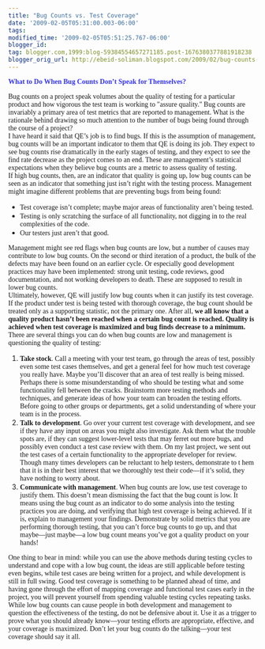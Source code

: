 ```yaml
--- 
title: "Bug Counts vs. Test Coverage" 
date: '2009-02-05T05:31:00.003-06:00' 
tags: 
modified_time: '2009-02-05T05:51:25.767-06:00' 
blogger_id: 
tag: blogger.com,1999:blog-59384554657271185.post-1676380377881918238
blogger_orig_url: http://ebeid-soliman.blogspot.com/2009/02/bug-counts-vs-test-coverage.html
---
```


<span style="font-family:verdana;color:#3333ff;">**What to Do When Bug
Counts Don’t Speak for Themselves?**</span>

<span style="font-family:verdana;">Bug counts on a project speak volumes
about the quality of testing for a particular product and how vigorous
the test team is working to "assure quality." Bug counts are invariably
a primary area of test metrics that are reported to management. What is
the rationale behind drawing so much attention to the number of bugs
being found through the course of a project?  
I have heard it said that QE’s job is to find bugs. If this is the
assumption of management, bug counts will be an important indicator to
them that QE is doing its job. They expect to see bug counts rise
dramatically in the early stages of testing, and they expect to see the
find rate decrease as the project comes to an end. These are
management’s statistical expectations when they believe bug counts are a
metric to assess quality of testing.  
If high bug counts, then, are an indicator that quality is going up, low
bug counts can be seen as an indicator that something just isn’t right
with the testing process. Management might imagine different problems
that are preventing bugs from being found:  
  
</span><span style="font-family:verdana;"></span>

-   <span style="font-family:verdana;">Test coverage isn’t complete;
    maybe major areas of functionality aren’t being tested. </span>
-   <span style="font-family:verdana;">Testing is only scratching the
    surface of all functionality, not digging in to the real
    complexities of the code. </span>
-   <span style="font-family:verdana;">Our testers just aren’t that
    good.</span>

<span style="font-family:verdana;">Management might see red flags when
bug counts are low, but a number of causes may contribute to low bug
counts. On the second or third iteration of a product, the bulk of the
defects may have been found on an earlier cycle. Or especially good
development practices may have been implemented: strong unit testing,
code reviews, good documentation, and not working developers to death.
These are supposed to result in lower bug counts.  
Ultimately, however, QE will justify low bug counts when it can justify
its test coverage. If the product under test is being tested with
thorough coverage, the bug count should be treated only as a supporting
statistic, not the primary one. After all, **we all know that a quality
product hasn’t been reached when a certain bug count is reached. Quality
is achieved when test coverage is maximized and bug finds decrease to a
minimum.**  
There are several things you can do when bug counts are low and
management is questioning the quality of testing:  
</span><span style="font-family:verdana;"></span>

1.  <span style="font-family:verdana;">**Take stock**. Call a meeting
    with your test team, go through the areas of test, possibly even
    some test cases themselves, and get a general feel for how much test
    coverage you really have. Maybe you’ll discover that an area of test
    really is being missed. Perhaps there is some misunderstanding of
    who should be testing what and some functionality fell between the
    cracks. Brainstorm more testing methods and techniques, and generate
    ideas of how your team can broaden the testing efforts. Before going
    to other groups or departments, get a solid understanding of where
    your team is in the process. </span>
2.  <span style="font-family:verdana;">**Talk to development**. Go over
    your current test coverage with development, and see if they have
    any input on areas you might also investigate. Ask them what the
    trouble spots are, if they can suggest lower-level tests that may
    ferret out more bugs, and possibly even conduct a test case review
    with them. On my last project, we sent out the test cases of a
    certain functionality to the appropriate developer for review.
    Though many times developers can be reluctant to help testers,
    demonstrate to t hem that it is in their best interest that we
    thoroughly test their code—if it’s solid, they have nothing to worry
    about. </span>
3.  <span style="font-family:verdana;">**Communicate with management**.
    When bug counts are low, use test coverage to justify them. This
    doesn’t mean dismissing the fact that the bug count is low. It means
    using the bug count as an indicator to do some analysis into the
    testing practices you are doing, and verifying that high test
    coverage is being achieved. If it is, explain to management your
    findings. Demonstrate by solid metrics that you are performing
    thorough testing, that you can’t force bug counts to go up, and that
    maybe—just maybe—a low bug count means you’ve got a quality product
    on your hands!</span>

<span style="font-family:verdana;">One thing to bear in mind: while you
can use the above methods during testing cycles to understand and cope
with a low bug count, the ideas are still applicable before testing even
begins, while test cases are being written for a project, and while
development is still in full swing. Good test coverage is something to
be planned ahead of time, and having gone through the effort of mapping
coverage and functional test cases early in the project, you will
prevent yourself from spending valuable testing cycles repeating
tasks.  
While low bug counts can cause people in both development and management
to question the effectiveness of the testing, do not be defensive about
it. Use it as a trigger to prove what you should already know—your
testing efforts are appropriate, effective, and your coverage is
maximized. Don’t let your bug counts do the talking—your test coverage
should say it all.</span>
